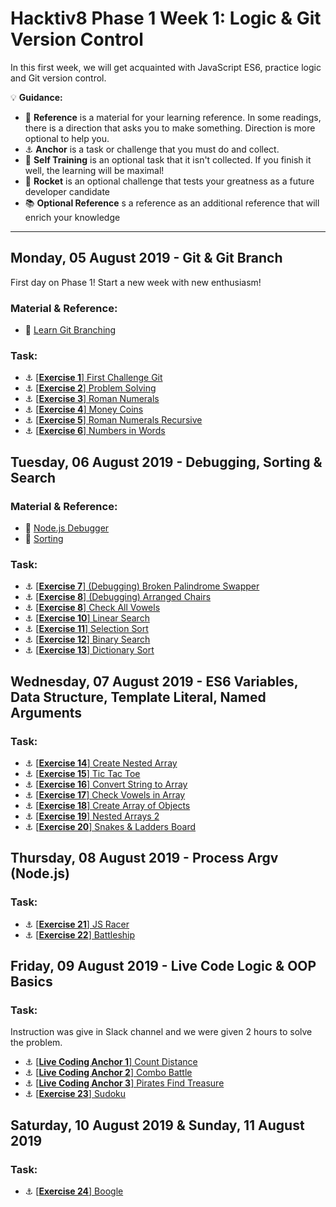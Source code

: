 # Hacktiv8 Phase 1 Week 1: Logic & Git Version Control

In this first week, we will get acquainted with JavaScript ES6, practice logic and Git version control.

:bulb: **Guidance:**
- :notebook_with_decorative_cover: **Reference** is a material for your learning reference. In some readings, there is a direction that asks you to make something. Direction is more optional to help you.
- :anchor: **Anchor** is a task or challenge that you must do and collect.
- 💪 **Self Training** is an optional task that it isn't collected. If you finish it well, the learning will be maximal!
- :rocket: **Rocket** is an optional challenge that tests your greatness as a future developer candidate
- :books: **Optional Reference** s a reference as an additional reference that will enrich your knowledge
---

## Monday, 05 August 2019 - Git & Git Branch
First day on Phase 1! Start a new week with new enthusiasm!

### Material & Reference:
- :notebook_with_decorative_cover:
[Learn Git Branching](https://learngitbranching.js.org/)

### Task:
- :anchor:
[[**Exercise 1**] First Challenge Git](https://github.com/andreassosilo/hacktiv8/blob/master/phase1/week1/first-challenge-git/readme.md)
- :anchor:
[[**Exercise 2**] Problem Solving](https://github.com/andreassosilo/hacktiv8/blob/master/phase1/week1/problem-solving/index.js)
- :anchor:
[[**Exercise 3**] Roman Numerals](https://github.com/andreassosilo/hacktiv8/blob/master/phase1/week1/roman-numerals/roman_numerals.js)
- :anchor:
[[**Exercise 4**] Money Coins](https://github.com/andreassosilo/hacktiv8/blob/master/phase1/week1/money-coins/moneyCoins.js)
- :anchor:
[[**Exercise 5**] Roman Numerals Recursive](https://github.com/andreassosilo/hacktiv8/blob/master/phase1/week1/roman-numerals-recursive/roman_numerals_recursive.js)
- :anchor:
[[**Exercise 6**] Numbers in Words](https://github.com/andreassosilo/hacktiv8/blob/master/phase1/week1/numbers-in-words/number_in_words.js)

## Tuesday, 06 August 2019 - Debugging, Sorting & Search

### Material & Reference:
- :notebook_with_decorative_cover:
[Node.js Debugger](https://nodejs.org/api/debugger.html)
- :notebook_with_decorative_cover:
[Sorting](https://visualgo.net/en)

### Task:
- :anchor:
[[**Exercise 7**] (Debugging) Broken Palindrome Swapper](https://github.com/andreassosilo/hacktiv8/blob/master/phase1/week1/broken-palindrome-swapper/palindromeSwapper.js)
- :anchor:
[[**Exercise 8**] (Debugging) Arranged Chairs](https://github.com/andreassosilo/hacktiv8/blob/master/phase1/week1/susun-kursi/susunKursi.js)
- :anchor:
[[**Exercise 8**] Check All Vowels](https://github.com/andreassosilo/hacktiv8/blob/master/phase1/week1/check-all-vowels/checkAllVowels.js)
- :anchor:
[[**Exercise 10**] Linear Search](https://github.com/andreassosilo/hacktiv8/blob/master/phase1/week1/linear-search/linear_search.js)
- :anchor:
[[**Exercise 11**] Selection Sort](https://github.com/andreassosilo/hacktiv8/blob/master/phase1/week1/selection-sort/selection_sort.js)
- :anchor:
[[**Exercise 12**] Binary Search](https://github.com/andreassosilo/hacktiv8/blob/master/phase1/week1/binary-search/binary.js)
- :anchor:
[[**Exercise 13**] Dictionary Sort](https://github.com/andreassosilo/hacktiv8/blob/master/phase1/week1/dictionary-sort/dictionary_sort.js)

## Wednesday, 07 August 2019 - ES6 Variables, Data Structure, Template Literal, Named Arguments

### Task:
- :anchor: [[**Exercise 14**] Create Nested Array](https://github.com/andreassosilo/hacktiv8/blob/master/phase1/week1/create-nested-array/index.js)
- :anchor: [[**Exercise 15**] Tic Tac Toe](https://github.com/andreassosilo/hacktiv8/blob/master/phase1/week1/tic-tac-toe/index.js)
- :anchor: [[**Exercise 16**] Convert String to Array](https://github.com/andreassosilo/hacktiv8/blob/master/phase1/week1/string-to-array/index.js)
- :anchor: [[**Exercise 17**] Check Vowels in Array](https://github.com/andreassosilo/hacktiv8/blob/master/phase1/week1/check-all-vowels-in-array/checkAllVowelsInArray.js)
- :anchor: [[**Exercise 18**] Create Array of Objects](https://github.com/andreassosilo/hacktiv8/blob/master/phase1/week1/array-of-objects/index.js)
- :anchor: [[**Exercise 19**] Nested Arrays 2](https://github.com/andreassosilo/hacktiv8/blob/master/phase1/week1/nested-arrays-2/nested_array_2_convert.js)
- :anchor: [[**Exercise 20**] Snakes & Ladders Board](https://github.com/andreassosilo/hacktiv8/blob/master/phase1/week1/snakes-and-ladders-board/index.js)

## Thursday, 08 August 2019 - Process Argv (Node.js)

### Task:
- :anchor:
[[**Exercise 21**] JS Racer](https://github.com/andreassosilo/hacktiv8/blob/master/phase1/week1/jsracer/js-racer.js)
- :anchor:
[[**Exercise 22**] Battleship](https://github.com/andreassosilo/hacktiv8/blob/master/phase1/week1/battleship/battleship.js)

## Friday, 09 August 2019 - Live Code Logic & OOP Basics

### Task:
Instruction was give in Slack channel and we were given 2 hours to solve the problem.
- :anchor:
[[**Live Coding Anchor 1**] Count Distance](https://github.com/andreassosilo/hacktiv8/blob/master/phase1/week1/live-code-week-1/easy/index.js)
- :anchor:
[[**Live Coding Anchor 2**] Combo Battle](https://github.com/andreassosilo/hacktiv8/blob/master/phase1/week1/live-code-week-1/medium/index.js)
- :anchor:
[[**Live Coding Anchor 3**] Pirates Find Treasure](https://github.com/andreassosilo/hacktiv8/blob/master/phase1/week1/live-code-week-1/hard/index.js)
- :anchor:
[[**Exercise 23**] Sudoku](https://github.com/andreassosilo/hacktiv8/blob/master/phase1/week1/sudoku-1/sudoku.js)

## Saturday, 10 August 2019 & Sunday, 11 August 2019

### Task:
- :anchor:
[[**Exercise 24**] Boogle](https://github.com/andreassosilo/hacktiv8/blob/master/phase1/week1/boggle-1/boggle.js)
